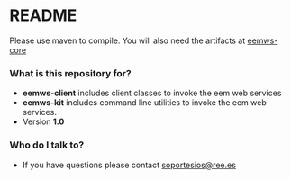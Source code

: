 # README #

Please use maven to compile.
You will also need the artifacts at [eemws-core](https://bitbucket.org/smree/eemws-core)

### What is this repository for? ###

* **eemws-client** includes client classes to invoke the eem web services
* **eemws-kit** includes command line utilities to invoke the eem web services.
* Version **1.0**

### Who do I talk to? ###

* If you have questions please contact soportesios@ree.es